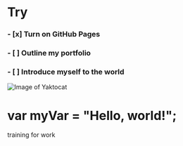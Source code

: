 # Try  

### - [x] Turn on GitHub Pages
### - [ ] Outline my portfolio
### - [ ] Introduce myself to the world

 ![Image of Yaktocat](https://octodex.github.com/images/yaktocat.png)

# var myVar = "Hello, world!";












 training for work
